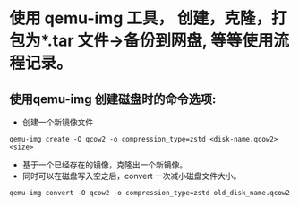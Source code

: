 # 使用 qemu-img 工具， 创建，克隆，打包为\*.tar 文件->备份到网盘, 等等使用流程记录。


## 使用qemu-img 创建磁盘时的命令选项:


- 创建一个新镜像文件
```shell
qemu-img create -O qcow2 -o compression_type=zstd <disk-name.qcow2> <size>
```

- 基于一个已经存在的镜像，克隆出一个新镜像。
- 同时可以在磁盘写入空之后，convert 一次减小磁盘文件大小。

```shell
qemu-img convert -O qcow2 -o compression_type=zstd old_disk_name.qcow2 
```
